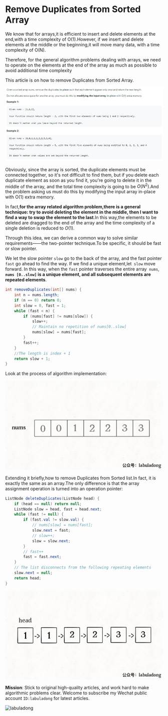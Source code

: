 ﻿# Remove Duplicates from Sorted Array

We know that for arrays,it is efficient to insert and delete elements at the end,with a time complexity of O(1).However, if we insert and delete elements at the middle or the beginning,it will move many data, with a time complexity of O(N).

Therefore, for the general algorithm problems dealing with arrays, we need to operate on the elements at the end of the array as much as possible to avoid additional time complexity

This article is on how to remove Duplicates from Sorted Array.

![](../pictures/Remove_Duplicates_from_Sorted_Array/title1.jpg)

Obviously, since the array is sorted, the duplicate elements must be connected together, so it's not difficult to find them, but if you delete each duplicate element as soon as you find it, you're going to delete it in the middle of the array, and the total time complexity is going to be $O(N^2)$.And the problem asking us must do this by modifying the input array in-place with O(1) extra memory.

In fact,**for the array related algorithm problem,there is a general technique: try to avoid deleting the element in the middle, then I want to find a way to swap the element to the last**.In this way,the elements to be deleted are dragged to the end of the array and the time complexity of a single deletion is reduced to $O(1)$.

Through this idea, we can derive a common way to solve similar requirements——the two-pointer technique.To be specific, it should be fast or slow pointer.

We let the slow pointer `slow` go to the back of the array, and the fast pointer` fast` go ahead to find the way. If we find a unique element,let` slow` move forward. In this way, when the `fast` pointer traverses the entire array` nums`, **`nums [0..slow]` is a unique element, and all subsequent elements are repeated elements**.

```java
int removeDuplicates(int[] nums) {
    int n = nums.length;
    if (n == 0) return 0;
    int slow = 0, fast = 1;
    while (fast < n) {
        if (nums[fast] != nums[slow]) {
            slow++;
            // Maintain no repetition of nums[0..slow] 
            nums[slow] = nums[fast];
        }
        fast++;
    }
    //The length is index + 1 
    return slow + 1;
}
```

Look at the process of algorithm implementation:

![](../pictures/Remove_Duplicates_from_Sorted_Array/1.gif)

Extending it briefly,how to remove Duplicates from Sorted list.In fact, it is exactly the same as an array.The only difference is that the array assignment operation is turned into an operation pointer:

```java
ListNode deleteDuplicates(ListNode head) {
    if (head == null) return null;
    ListNode slow = head, fast = head.next;
    while (fast != null) {
        if (fast.val != slow.val) {
            // nums[slow] = nums[fast];
            slow.next = fast;
            // slow++;
            slow = slow.next;
        }
        // fast++
        fast = fast.next;
    }
    // The list disconnects from the following repeating elements
    slow.next = null;
    return head;
}
```

![](../pictures/Remove_Duplicates_from_Sorted_Array/2.gif)

**Mission**: Stick to original high-quality articles, and work hard to make algorithmic problems clear. Welcome to subscribe my Wechat public account `ID:labuladong` for latest articles.

![labuladong](../pictures/labuladong.png)
